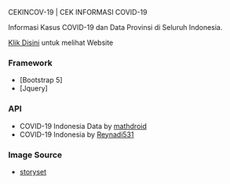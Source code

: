CEKINCOV-19 | CEK INFORMASI COVID-19

Informasi Kasus COVID-19 dan Data Provinsi di Seluruh Indonesia.

[Klik Disini](https://cekincov-19.vercel.app/) untuk melihat Website

### Framework
 - [Bootstrap 5]
 - [Jquery]

### API

 - COVID-19 Indonesia Data by [mathdroid](https://github.com/mathdroid/indonesia-covid-19-api)
 - COVID-19 Indonesia by [Reynadi531](https://github.com/Reynadi531/api-covid19-indonesia-v2)

### Image Source

 - [storyset](https://storyset.com/)
